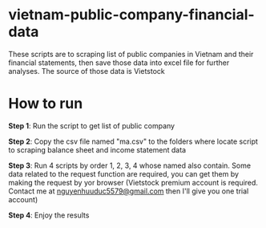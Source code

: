 # vietnam-public-company-financial-data
These scripts are to scraping list of public companies in Vietnam and their financial statements, then save those data into excel file for further analyses. The source of those data is Vietstock

# How to run
**Step 1**: Run the script to get list of public company  
  
**Step 2**: Copy the csv file named "ma.csv" to the folders where locate script to scraping balance sheet and income statement data  
  
**Step 3**: Run 4 scripts by order 1, 2, 3, 4 whose named also contain. Some data related to the request function are required, you can get them by making the request by yor browser (Vietstock premium account is required. Contact me at nguyenhuuduc5579@gmail.com then I'll give you one trial account)  
  
**Step 4**: Enjoy the results
